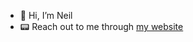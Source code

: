 - 👋 Hi, I’m Neil
- 📟 Reach out to me through [my website](https://neilkanakia.xyz)

<!---
neilk17/neilk17 is a ✨ special ✨ repository because its `README.md` (this file) appears on your GitHub profile.
You can click the Preview link to take a look at your changes.
--->
